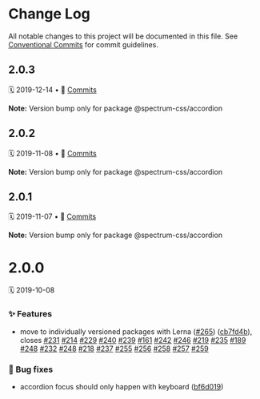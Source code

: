 # Change Log

All notable changes to this project will be documented in this file.
See [Conventional Commits](https://conventionalcommits.org) for commit guidelines.

<a name="2.0.3"></a>
## 2.0.3
🗓 2019-12-14 • 📝 [Commits](https://github.com/adobe/spectrum-css/compare/@spectrum-css/accordion@2.0.2...@spectrum-css/accordion@2.0.3)

**Note:** Version bump only for package @spectrum-css/accordion





<a name="2.0.2"></a>
## 2.0.2
🗓 2019-11-08 • 📝 [Commits](https://github.com/adobe/spectrum-css/compare/@spectrum-css/accordion@2.0.1...@spectrum-css/accordion@2.0.2)

**Note:** Version bump only for package @spectrum-css/accordion





<a name="2.0.1"></a>
## 2.0.1
🗓 2019-11-07 • 📝 [Commits](https://github.com/adobe/spectrum-css/compare/@spectrum-css/accordion@2.0.0...@spectrum-css/accordion@2.0.1)

**Note:** Version bump only for package @spectrum-css/accordion





<a name="2.0.0"></a>
# 2.0.0
🗓 2019-10-08

### ✨ Features

* move to individually versioned packages with Lerna ([#265](https://github.com/adobe/spectrum-css/issues/265)) ([cb7fd4b](https://github.com/adobe/spectrum-css/commit/cb7fd4b)), closes [#231](https://github.com/adobe/spectrum-css/issues/231) [#214](https://github.com/adobe/spectrum-css/issues/214) [#229](https://github.com/adobe/spectrum-css/issues/229) [#240](https://github.com/adobe/spectrum-css/issues/240) [#239](https://github.com/adobe/spectrum-css/issues/239) [#161](https://github.com/adobe/spectrum-css/issues/161) [#242](https://github.com/adobe/spectrum-css/issues/242) [#246](https://github.com/adobe/spectrum-css/issues/246) [#219](https://github.com/adobe/spectrum-css/issues/219) [#235](https://github.com/adobe/spectrum-css/issues/235) [#189](https://github.com/adobe/spectrum-css/issues/189) [#248](https://github.com/adobe/spectrum-css/issues/248) [#232](https://github.com/adobe/spectrum-css/issues/232) [#248](https://github.com/adobe/spectrum-css/issues/248) [#218](https://github.com/adobe/spectrum-css/issues/218) [#237](https://github.com/adobe/spectrum-css/issues/237) [#255](https://github.com/adobe/spectrum-css/issues/255) [#256](https://github.com/adobe/spectrum-css/issues/256) [#258](https://github.com/adobe/spectrum-css/issues/258) [#257](https://github.com/adobe/spectrum-css/issues/257) [#259](https://github.com/adobe/spectrum-css/issues/259)


### 🐛 Bug fixes

* accordion focus should only happen with keyboard ([bf6d019](https://github.com/adobe/spectrum-css/commit/bf6d019))
